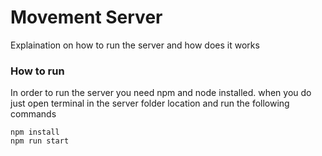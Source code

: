 # Movement Server

Explaination on how to run the server and how does it works

### How to run

In order to run the server you need npm and node installed. when you do just open terminal in the server folder location and run the following commands
```
npm install
npm run start
```
